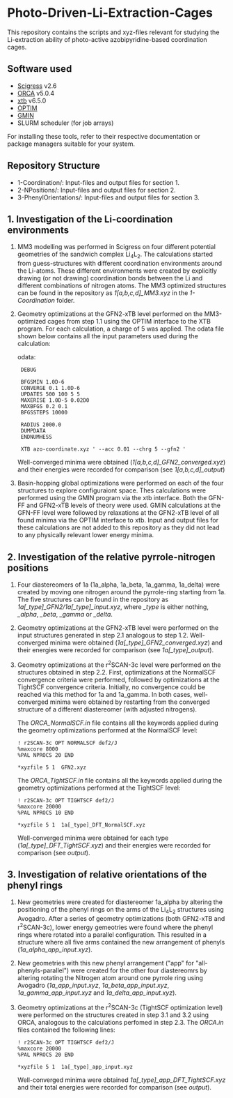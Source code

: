 # Photo-Driven-Li-Extraction-Cages
This repository contains the scripts and xyz-files relevant for studying the Li-extraction ability of photo-active azobipyridine-based coordination cages.

## Software used
- [Scigress](https://www.fqs.pl/en/chemistry/products/scigress) v2.6
- [ORCA](https://www.faccts.de/orca/) v5.0.4
- [xtb](https://github.com/grimme-lab/xtb) v6.5.0
- [OPTIM](https://www-wales.ch.cam.ac.uk/OPTIM/)
- [GMIN](https://www-wales.ch.cam.ac.uk/GMIN/)
- SLURM scheduler (for job arrays)

For installing these tools, refer to their respective documentation or package managers suitable for your system.

## Repository Structure
- 1-Coordination/: Input-files and output files for section 1.
- 2-NPositions/: Input-files and output files for section 2.
- 3-PhenylOrientations/: Input-files and output files for section 3.

## 1. Investigation of the Li-coordination environments
1) MM3 modelling was performed in Scigress on four different potential geometries of the sandwich complex Li<sub>4</sub>L<sub>2</sub>. The calculations started from guess-structures with different coordination environments around the Li-atoms. These different environments were created by explicitly drawing (or not drawing) coordination bonds between the Li and different combinations of nitrogen atoms. The MM3 optimized structures can be found in the repository as *1[a,b,c,d]_MM3.xyz* in the *1-Coordination* folder.

2) Geometry optimizations at the GFN2-xTB level performed on the MM3-optimized cages from step 1.1 using the OPTIM interface to the XTB program. For each calculation, a charge of 5 was applied. The odata file shown below contains all the input parameters used during the calculation:

   odata:
   ```
    DEBUG

    BFGSMIN 1.0D-6
    CONVERGE 0.1 1.0D-6
    UPDATES 500 100 5 5
    MAXERISE 1.0D-5 0.02D0
    MAXBFGS 0.2 0.1
    BFGSSTEPS 10000

    RADIUS 2000.0
    DUMPDATA
    ENDNUMHESS

    XTB azo-coordinate.xyz ' --acc 0.01 --chrg 5 --gfn2 '
   ```
   
   Well-converged minima were obtained (*1[a,b,c,d]_GFN2_converged.xyz*) and their energies were recorded for comparison (see *1[a,b,c,d]_output*)

3) Basin-hopping global optimizations were performed on each of the four structures to explore configuraiont space. Thes calculations were performed using the GMIN program via the xtb interface. Both the GFN-FF and GFN2-xTB levels of theory were used. GMIN calculations at the GFN-FF level were followed by relaxations at the GFN2-xTB level of all found minima via the OPTIM interface to xtb. Input and output files for these calculations are not added to this repository as they did not lead to any physically relevant lower energy minima.
   
## 2. Investigation of the relative pyrrole-nitrogen positions
1) Four diastereomers of 1a (1a_alpha, 1a_beta, 1a_gamma, 1a_delta) were created by moving one nitrogen around the pyrrole-ring starting from 1a. The five structures can be found in the repository as *1a[_type]_GFN2/1a[_type]_input.xyz*, where *_type* is either nothing, *_alpha*, *_beta*, *_gamma* or *_delta*.
   
2) Geometry optimizations at the GFN2-xTB level were performed on the input structures generated in step 2.1 analogous to step 1.2. Well-converged minima were obtained (*1a[_type]_GFN2_converged.xyz*) and their energies were recorded for comparison (see *1a[_type]_output*).

3) Geometry optimizations at the r<sup>2</sup>SCAN-3c level were performed on the structures obtained in step 2.2. First, optimizations at the NormalSCF convergence criteria were performed, followed by optimizations at the TightSCF convergence criteria. Initially, no convergence could be reached via this method for 1a and 1a_gamma. In both cases, well-converged minima were obtained by restarting from the converged structure of a different diastereomer (with adjusted nitrogens).

   The *ORCA_NormalSCF.in* file contains all the keywords applied during the geometry optimizations performed at the NormalSCF level:
   ```
   ! r2SCAN-3c OPT NORMALSCF def2/J
   %maxcore 8000
   %PAL NPROCS 20 END

   *xyzfile 5 1  GFN2.xyz
   ```

   The *ORCA_TightSCF.in* file contains all the keywords applied during the geometry optimizations performed at the TightSCF level:
   ```
   ! r2SCAN-3c OPT TIGHTSCF def2/J
   %maxcore 20000
   %PAL NPROCS 10 END

   *xyzfile 5 1  1a[_type]_DFT_NormalSCF.xyz
   ```
   
   Well-converged minima were obtained for each type (*1a[_type]_DFT_TightSCF.xyz*) and their energies were recorded for comparison (see *output*).

## 3. Investigation of relative orientations of the phenyl rings
1) New geometries were created for diastereomer 1a_alpha by altering the positioning of the phenyl rings on the arms of the Li<sub>4</sub>L<sub>2</sub> structures using Avogadro. After a series of geometry optimizations (both GFN2-xTB and r<sup>2</sup>SCAN-3c), lower energy gemeotries were found where the phenyl rings where rotated into a parallel configuration. This resulted in a structure where all five arms contained the new arrangement of phenyls (*1a_alpha_app_input.xyz*).

2) New geometries with this new phenyl arrangement ("app" for "all-phenyls-parallel") were created for the other four diastereomrs by altering rotating the Nitrogen atom around one pyrrole ring using Avogadro (*1a_app_input.xyz*, *1a_beta_app_input.xyz*, *1a_gamma_app_input.xyz* and *1a_delta_app_input.xyz*).

3) Geometry optimizations at the r<sup>2</sup>SCAN-3c (TightSCF optimization level) were performed on the structures created in step 3.1 and 3.2 using ORCA, analogous to the calculations perfomed in step 2.3. The *ORCA.in* files contained the following lines:

   ```
   ! r2SCAN-3c OPT TIGHTSCF def2/J
   %maxcore 20000
   %PAL NPROCS 20 END

   *xyzfile 5 1  1a[_type]_app_input.xyz 
   ```

   Well-converged minima were obtained *1a[_type]_app_DFT_TightSCF.xyz* and their total energies were recorded for comparison (see *output*).
